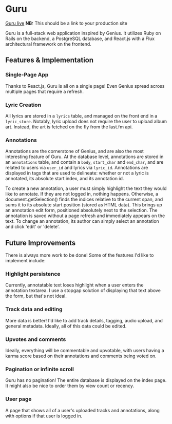 # Guru

[Guru live][heroku] **NB:** This should be a link to your production site

[heroku]: http://www.guruapp.herokuapp.com

Guru is a full-stack web application inspired by Genius.  It utilizes Ruby on Rails on the backend, a PostgreSQL database, and React.js with a Flux architectural framework on the frontend.  

## Features & Implementation

### Single-Page App

Thanks to React.js, Guru is all on a single page! Even Genius spread across multiple pages that require a refresh.

### Lyric Creation

All lyrics are stored in a `lyrics` table, and managed on the front end in a `lyric_store`. Notably, lyric
 upload does not require the user to upload album art. Instead, the art is fetched on the fly from the
 last.fm api.

### Annotations

Annotations are the cornerstone of Genius, and are also the most interesting feature of Guru.
At the database level, annotations are stored in an `annotations` table, and contain
a `body`, `start_char` and `end_char`, and are related to users via `user_id` and lyrics via
`lyric_id`. Annotations are displayed in <span> tags that are used to delineate: whether or not a lyric is annotated, its absolute start index, and its annotation id.

To create a new annotation, a user must simply highlight the text they would like to annotate. If they are not
logged in, nothing happens. Otherwise, a document.getSelection() finds the indices relative to the current span, and sums it to its absolute start position (stored as HTML data). This brings up an annotation edit form, positioned absolutely next to the selection.  The annotation is saved without a page refresh and immediately appears on the text. To change an annotation, its author can simply select an annotation and click 'edit' or 'delete'.


## Future Improvements

There is always more work to be done! Some of the features I'd like to implement include:

### Highlight persistence

Currently, annotatable text loses highlight when a user enters the annotation textarea. I use a stopgap solution of displaying that text above the form, but that's not ideal.

### Track data and editing

More data is better! I'd like to add track details, tagging, audio upload, and general metadata. Ideally, all of this data could be edited.

### Upvotes and comments

Ideally, everything will be commentable and upvotable, with users having a karma score based on their annotations and comments being voted on.

### Pagination or infinite scroll

Guru has no pagination! The entire database is displayed on the index page. It might also be nice to order them by view count or recency.

### User page

A page that shows all of a user's uploaded tracks and annotations, along with options if that user is logged in.

